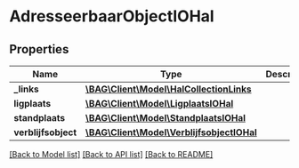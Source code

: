# AdresseerbaarObjectIOHal

## Properties
Name | Type | Description | Notes
------------ | ------------- | ------------- | -------------
**_links** | [**\BAG\Client\Model\HalCollectionLinks**](HalCollectionLinks.md) |  | [optional] 
**ligplaats** | [**\BAG\Client\Model\LigplaatsIOHal**](LigplaatsIOHal.md) |  | [optional] 
**standplaats** | [**\BAG\Client\Model\StandplaatsIOHal**](StandplaatsIOHal.md) |  | [optional] 
**verblijfsobject** | [**\BAG\Client\Model\VerblijfsobjectIOHal**](VerblijfsobjectIOHal.md) |  | [optional] 

[[Back to Model list]](../../README.md#documentation-for-models) [[Back to API list]](../../README.md#documentation-for-api-endpoints) [[Back to README]](../../README.md)

